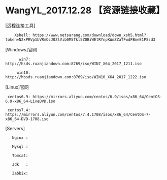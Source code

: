 # WangYL_2017.12.28 【资源链接收藏】

[远程连接工具]
       
        Xshell: https://www.netsarang.com/download/down_xsh5.html?token=N2xPRVp1bVRmQzJ0ZlVib0M5Tkl5Z0BiWEtRYnpKWmZZaTFwdFBmeE1PSzd3 

[Windows]官网
      
          win7: http://hsds.ruanjiandown.com:8769/iso/WIN7_X64_2017_1211.iso
      
         win10: http://hbsds.ruanjiandown.com:8769/iso/WIN10_X64_2017_1222.iso
      

[Linux]官网
      
     centos6.9: https://mirrors.aliyun.com/centos/6.9/isos/x86_64/CentOS-6.9-x86_64-LiveDVD.iso
      
     centos7.4: https://mirrors.aliyun.com/centos/7.4.1708/isos/x86_64/CentOS-7-x86_64-DVD-1708.iso

[Servers]
       
       Nginx :
       
       Mysql :
       
       Tomcat:
       
       Jdk   :
       
       Zabbix:
       
            
